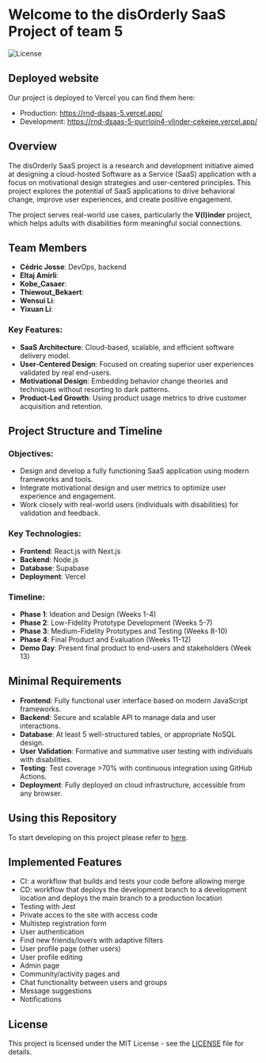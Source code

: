 # Welcome to the disOrderly SaaS Project of team 5

![License](https://img.shields.io/badge/license-MIT-blue)

## Deployed website
Our project is deployed to Vercel you can find them here:
- Production: https://rnd-dsaas-5.vercel.app/
- Development: https://rnd-dsaas-5-purrloin4-vlinder-cekejee.vercel.app/

## Overview

The disOrderly SaaS project is a research and development initiative aimed at designing a cloud-hosted Software as a Service (SaaS) application with a focus on motivational design strategies and user-centered principles. This project explores the potential of SaaS applications to drive behavioral change, improve user experiences, and create positive engagement.

The project serves real-world use cases, particularly the **V(l)inder** project, which helps adults with disabilities form meaningful social connections.

## Team Members
- **Cédric Josse**: DevOps, backend
- **Eltaj Amirli**: 
- **Kobe_Casaer**:
- **Thiewout_Bekaert**: 
- **Wensui Li**:
- **Yixuan Li**:


### Key Features:
- **SaaS Architecture**: Cloud-based, scalable, and efficient software delivery model.
- **User-Centered Design**: Focused on creating superior user experiences validated by real end-users.
- **Motivational Design**: Embedding behavior change theories and techniques without resorting to dark patterns.
- **Product-Led Growth**: Using product usage metrics to drive customer acquisition and retention.

## Project Structure and Timeline

### Objectives:
- Design and develop a fully functioning SaaS application using modern frameworks and tools.
- Integrate motivational design and user metrics to optimize user experience and engagement.
- Work closely with real-world users (individuals with disabilities) for validation and feedback.

### Key Technologies:
- **Frontend**: React.js with Next.js
- **Backend**: Node.js
- **Database**: Supabase
- **Deployment**: Vercel

### Timeline:
- **Phase 1**: Ideation and Design (Weeks 1-4)
- **Phase 2**: Low-Fidelity Prototype Development (Weeks 5-7)
- **Phase 3**: Medium-Fidelity Prototypes and Testing (Weeks 8-10)
- **Phase 4**: Final Product and Evaluation (Weeks 11-12)
- **Demo Day**: Present final product to end-users and stakeholders (Week 13)

## Minimal Requirements

- **Frontend**: Fully functional user interface based on modern JavaScript frameworks.
- **Backend**: Secure and scalable API to manage data and user interactions.
- **Database**: At least 5 well-structured tables, or appropriate NoSQL design.
- **User Validation**: Formative and summative user testing with individuals with disabilities.
- **Testing**: Test coverage >70% with continuous integration using GitHub Actions.
- **Deployment**: Fully deployed on cloud infrastructure, accessible from any browser.

## Using this Repository

To start developing on this project please refer to [here](vlinder/README.md).

## Implemented Features

- CI: a workflow that builds and tests your code before allowing merge
- CD: workflow that deploys the development branch to a development location and deploys the main branch to a production location
- Testing with Jest 
- Private acces to the site with access code
- Multistep registration form
- User authentication
- Find new friends/lovers with adaptive filters
- User profile page (other users)
- User profile editing
- Admin page
- Community/activity pages and
- Chat functionality between users and groups
- Message suggestions
- Notifications



## License
This project is licensed under the MIT License - see the [LICENSE](LICENSE) file for details.
